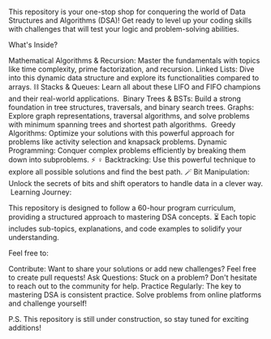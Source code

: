 This repository is your one-stop shop for conquering the world of Data Structures and Algorithms (DSA)!   Get ready to level up your coding skills with challenges that will test your logic and problem-solving abilities.

What's Inside?

Mathematical Algorithms & Recursion: Master the fundamentals with topics like time complexity, prime factorization, and recursion.
Linked Lists: Dive into this dynamic data structure and explore its functionalities compared to arrays. ⛓️
Stacks & Queues: Learn all about these LIFO and FIFO champions and their real-world applications. ️
Binary Trees & BSTs: Build a strong foundation in tree structures, traversals, and binary search trees.
Graphs: Explore graph representations, traversal algorithms, and solve problems with minimum spanning trees and shortest path algorithms. ️
Greedy Algorithms: Optimize your solutions with this powerful approach for problems like activity selection and knapsack problems.
Dynamic Programming: Conquer complex problems efficiently by breaking them down into subproblems. ⚡
️‍♀️ Backtracking: Use this powerful technique to explore all possible solutions and find the best path.
🪄 Bit Manipulation: Unlock the secrets of bits and shift operators to handle data in a clever way. ️
Learning Journey:

This repository is designed to follow a 60-hour program curriculum, providing a structured approach to mastering DSA concepts. ⏳  Each topic includes sub-topics, explanations, and code examples to solidify your understanding.

Feel free to:

Contribute: Want to share your solutions or add new challenges? Feel free to create pull requests!
Ask Questions: Stuck on a problem? Don't hesitate to reach out to the community for help.
Practice Regularly: The key to mastering DSA is consistent practice. Solve problems from online platforms and challenge yourself!

P.S.  This repository is still under construction, so stay tuned for exciting additions! ️

